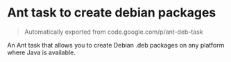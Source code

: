 # Ant task to create debian packages
> Automatically exported from code.google.com/p/ant-deb-task

An Ant task that allows you to create Debian .deb packages on any platform where Java is available.
